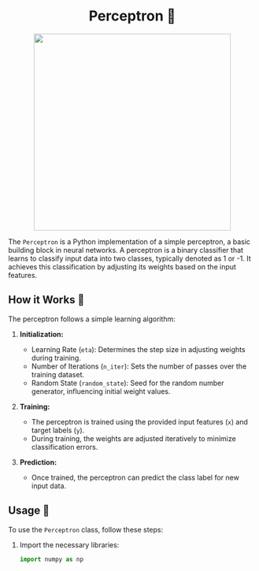 <h1 align="center">Perceptron 🧠</h1>

<p align="center">
   <img width="400px" src="https://github.com/AlejandroDavidArzolaSaavedra/machine_learning/assets/90756437/601d4b2a-757e-47be-ad75-8664cc7fb038">
</p>

The `Perceptron` is a Python implementation of a simple perceptron, a basic building block in neural networks. A perceptron is a binary classifier that learns to classify input data into two classes, typically denoted as 1 or -1. It achieves this classification by adjusting its weights based on the input features.

## How it Works 🤖

The perceptron follows a simple learning algorithm:

1. **Initialization:**
   - Learning Rate (`eta`): Determines the step size in adjusting weights during training.
   - Number of Iterations (`n_iter`): Sets the number of passes over the training dataset.
   - Random State (`random_state`): Seed for the random number generator, influencing initial weight values.

2. **Training:**
   - The perceptron is trained using the provided input features (`x`) and target labels (`y`).
   - During training, the weights are adjusted iteratively to minimize classification errors.

3. **Prediction:**
   - Once trained, the perceptron can predict the class label for new input data.

## Usage 🚀

To use the `Perceptron` class, follow these steps:

1. Import the necessary libraries:

   ```python
   import numpy as np
